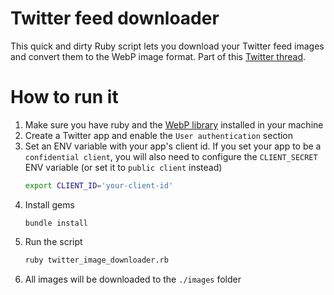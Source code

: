 # Twitter feed downloader

This quick and dirty Ruby script lets you download your Twitter feed images and convert them to the WebP image format.
Part of this [Twitter thread](https://twitter.com/jpbalarini/status/1595783126092873729).

# How to run it

1. Make sure you have ruby and the [WebP library](https://developers.google.com/speed/webp/docs/precompiled) installed in your machine
2. Create a Twitter app and enable the `User authentication` section
3. Set an ENV variable with your app's client id. If you set your app to be a `confidential client`, you will also need to configure the `CLIENT_SECRET` ENV variable (or set it to `public client` instead)
	```bash
	export CLIENT_ID='your-client-id'
	```
4. Install gems
	```
	bundle install
	```
5. Run the script
	```bash
	ruby twitter_image_downloader.rb
	```
6. All images will be downloaded to the `./images` folder